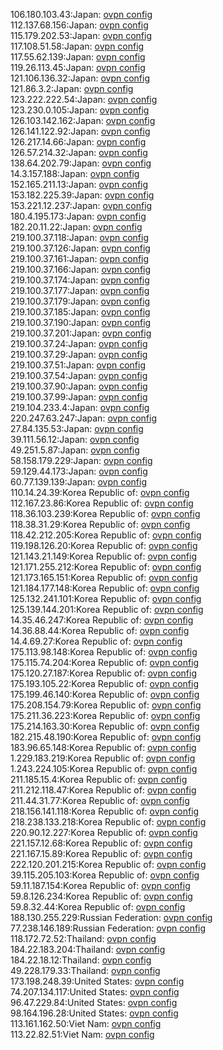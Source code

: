 106.180.103.43:Japan: [ovpn config](vpn/106_180_103_43.ovpn)  
112.137.68.156:Japan: [ovpn config](vpn/112_137_68_156.ovpn)  
115.179.202.53:Japan: [ovpn config](vpn/115_179_202_53.ovpn)  
117.108.51.58:Japan: [ovpn config](vpn/117_108_51_58.ovpn)  
117.55.62.139:Japan: [ovpn config](vpn/117_55_62_139.ovpn)  
119.26.113.45:Japan: [ovpn config](vpn/119_26_113_45.ovpn)  
121.106.136.32:Japan: [ovpn config](vpn/121_106_136_32.ovpn)  
121.86.3.2:Japan: [ovpn config](vpn/121_86_3_2.ovpn)  
123.222.222.54:Japan: [ovpn config](vpn/123_222_222_54.ovpn)  
123.230.0.105:Japan: [ovpn config](vpn/123_230_0_105.ovpn)  
126.103.142.162:Japan: [ovpn config](vpn/126_103_142_162.ovpn)  
126.141.122.92:Japan: [ovpn config](vpn/126_141_122_92.ovpn)  
126.217.14.66:Japan: [ovpn config](vpn/126_217_14_66.ovpn)  
126.57.214.32:Japan: [ovpn config](vpn/126_57_214_32.ovpn)  
138.64.202.79:Japan: [ovpn config](vpn/138_64_202_79.ovpn)  
14.3.157.188:Japan: [ovpn config](vpn/14_3_157_188.ovpn)  
152.165.211.13:Japan: [ovpn config](vpn/152_165_211_13.ovpn)  
153.182.225.39:Japan: [ovpn config](vpn/153_182_225_39.ovpn)  
153.221.12.237:Japan: [ovpn config](vpn/153_221_12_237.ovpn)  
180.4.195.173:Japan: [ovpn config](vpn/180_4_195_173.ovpn)  
182.20.11.22:Japan: [ovpn config](vpn/182_20_11_22.ovpn)  
219.100.37.118:Japan: [ovpn config](vpn/219_100_37_118.ovpn)  
219.100.37.126:Japan: [ovpn config](vpn/219_100_37_126.ovpn)  
219.100.37.161:Japan: [ovpn config](vpn/219_100_37_161.ovpn)  
219.100.37.166:Japan: [ovpn config](vpn/219_100_37_166.ovpn)  
219.100.37.174:Japan: [ovpn config](vpn/219_100_37_174.ovpn)  
219.100.37.177:Japan: [ovpn config](vpn/219_100_37_177.ovpn)  
219.100.37.179:Japan: [ovpn config](vpn/219_100_37_179.ovpn)  
219.100.37.185:Japan: [ovpn config](vpn/219_100_37_185.ovpn)  
219.100.37.190:Japan: [ovpn config](vpn/219_100_37_190.ovpn)  
219.100.37.201:Japan: [ovpn config](vpn/219_100_37_201.ovpn)  
219.100.37.24:Japan: [ovpn config](vpn/219_100_37_24.ovpn)  
219.100.37.29:Japan: [ovpn config](vpn/219_100_37_29.ovpn)  
219.100.37.51:Japan: [ovpn config](vpn/219_100_37_51.ovpn)  
219.100.37.54:Japan: [ovpn config](vpn/219_100_37_54.ovpn)  
219.100.37.90:Japan: [ovpn config](vpn/219_100_37_90.ovpn)  
219.100.37.99:Japan: [ovpn config](vpn/219_100_37_99.ovpn)  
219.104.233.4:Japan: [ovpn config](vpn/219_104_233_4.ovpn)  
220.247.63.247:Japan: [ovpn config](vpn/220_247_63_247.ovpn)  
27.84.135.53:Japan: [ovpn config](vpn/27_84_135_53.ovpn)  
39.111.56.12:Japan: [ovpn config](vpn/39_111_56_12.ovpn)  
49.251.5.87:Japan: [ovpn config](vpn/49_251_5_87.ovpn)  
58.158.179.229:Japan: [ovpn config](vpn/58_158_179_229.ovpn)  
59.129.44.173:Japan: [ovpn config](vpn/59_129_44_173.ovpn)  
60.77.139.139:Japan: [ovpn config](vpn/60_77_139_139.ovpn)  
110.14.24.39:Korea Republic of: [ovpn config](vpn/110_14_24_39.ovpn)  
112.167.23.86:Korea Republic of: [ovpn config](vpn/112_167_23_86.ovpn)  
118.36.103.239:Korea Republic of: [ovpn config](vpn/118_36_103_239.ovpn)  
118.38.31.29:Korea Republic of: [ovpn config](vpn/118_38_31_29.ovpn)  
118.42.212.205:Korea Republic of: [ovpn config](vpn/118_42_212_205.ovpn)  
119.198.126.20:Korea Republic of: [ovpn config](vpn/119_198_126_20.ovpn)  
121.143.21.149:Korea Republic of: [ovpn config](vpn/121_143_21_149.ovpn)  
121.171.255.212:Korea Republic of: [ovpn config](vpn/121_171_255_212.ovpn)  
121.173.165.151:Korea Republic of: [ovpn config](vpn/121_173_165_151.ovpn)  
121.184.177.148:Korea Republic of: [ovpn config](vpn/121_184_177_148.ovpn)  
125.132.241.101:Korea Republic of: [ovpn config](vpn/125_132_241_101.ovpn)  
125.139.144.201:Korea Republic of: [ovpn config](vpn/125_139_144_201.ovpn)  
14.35.46.247:Korea Republic of: [ovpn config](vpn/14_35_46_247.ovpn)  
14.36.88.44:Korea Republic of: [ovpn config](vpn/14_36_88_44.ovpn)  
14.4.69.27:Korea Republic of: [ovpn config](vpn/14_4_69_27.ovpn)  
175.113.98.148:Korea Republic of: [ovpn config](vpn/175_113_98_148.ovpn)  
175.115.74.204:Korea Republic of: [ovpn config](vpn/175_115_74_204.ovpn)  
175.120.27.187:Korea Republic of: [ovpn config](vpn/175_120_27_187.ovpn)  
175.193.105.22:Korea Republic of: [ovpn config](vpn/175_193_105_22.ovpn)  
175.199.46.140:Korea Republic of: [ovpn config](vpn/175_199_46_140.ovpn)  
175.208.154.79:Korea Republic of: [ovpn config](vpn/175_208_154_79.ovpn)  
175.211.36.223:Korea Republic of: [ovpn config](vpn/175_211_36_223.ovpn)  
175.214.163.30:Korea Republic of: [ovpn config](vpn/175_214_163_30.ovpn)  
182.215.48.190:Korea Republic of: [ovpn config](vpn/182_215_48_190.ovpn)  
183.96.65.148:Korea Republic of: [ovpn config](vpn/183_96_65_148.ovpn)  
1.229.183.219:Korea Republic of: [ovpn config](vpn/1_229_183_219.ovpn)  
1.243.224.105:Korea Republic of: [ovpn config](vpn/1_243_224_105.ovpn)  
211.185.15.4:Korea Republic of: [ovpn config](vpn/211_185_15_4.ovpn)  
211.212.118.47:Korea Republic of: [ovpn config](vpn/211_212_118_47.ovpn)  
211.44.31.77:Korea Republic of: [ovpn config](vpn/211_44_31_77.ovpn)  
218.156.141.118:Korea Republic of: [ovpn config](vpn/218_156_141_118.ovpn)  
218.238.133.218:Korea Republic of: [ovpn config](vpn/218_238_133_218.ovpn)  
220.90.12.227:Korea Republic of: [ovpn config](vpn/220_90_12_227.ovpn)  
221.157.12.68:Korea Republic of: [ovpn config](vpn/221_157_12_68.ovpn)  
221.167.15.89:Korea Republic of: [ovpn config](vpn/221_167_15_89.ovpn)  
222.120.201.215:Korea Republic of: [ovpn config](vpn/222_120_201_215.ovpn)  
39.115.205.103:Korea Republic of: [ovpn config](vpn/39_115_205_103.ovpn)  
59.11.187.154:Korea Republic of: [ovpn config](vpn/59_11_187_154.ovpn)  
59.8.126.234:Korea Republic of: [ovpn config](vpn/59_8_126_234.ovpn)  
59.8.32.44:Korea Republic of: [ovpn config](vpn/59_8_32_44.ovpn)  
188.130.255.229:Russian Federation: [ovpn config](vpn/188_130_255_229.ovpn)  
77.238.146.189:Russian Federation: [ovpn config](vpn/77_238_146_189.ovpn)  
118.172.72.52:Thailand: [ovpn config](vpn/118_172_72_52.ovpn)  
184.22.183.204:Thailand: [ovpn config](vpn/184_22_183_204.ovpn)  
184.22.18.12:Thailand: [ovpn config](vpn/184_22_18_12.ovpn)  
49.228.179.33:Thailand: [ovpn config](vpn/49_228_179_33.ovpn)  
173.198.248.39:United States: [ovpn config](vpn/173_198_248_39.ovpn)  
74.207.134.117:United States: [ovpn config](vpn/74_207_134_117.ovpn)  
96.47.229.84:United States: [ovpn config](vpn/96_47_229_84.ovpn)  
98.164.196.28:United States: [ovpn config](vpn/98_164_196_28.ovpn)  
113.161.162.50:Viet Nam: [ovpn config](vpn/113_161_162_50.ovpn)  
113.22.82.51:Viet Nam: [ovpn config](vpn/113_22_82_51.ovpn)  
